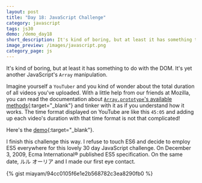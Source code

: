 ```yaml
---
layout: post
title: "Day 18: JavaScript Challenge"
category: javascript
tags: js30
demo: /demo_day18
short_description: It's kind of boring, but at least it has something to do with the DOM. It's yet another boring JavaScript's Array manipulation.
image_preview: /images/javascript.png
category_page: js
---
```


It's kind of boring, but at least it has something to do with the DOM. It's yet another JavaScript's `Array` manipulation.

Imagine yourself a `YouTuber` and you kind of wonder about the total duration of all videos you've uploaded. With a little help from
our friends at Mozilla, you can read the documentation about
[`Array.prototype`'s available methods](https://developer.mozilla.org/en-US/docs/Web/JavaScript/Reference/Global_Objects/Array){:target="_blank"}
and tinker with it as if you understand how it works. The time format displayed on YouTube are like this `45:05` and
adding up each video's duration with that time format is not that complicated!

Here's the [demo](/demo_day18){:target="_blank"}.

I finish this challenge this way. I refuse to touch ES6 and decide to employ ES5 everywhere for this
lovely 30 day JavaScript challenge. On December 3, 2009, Ecma International® published ES5 specification.
On the same date, ルル オーリア and I made our first eye contact.

{% gist miayam/94cc0105f6e1e2b568782c3ea8290fb0 %}

